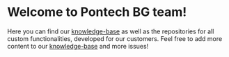 # Welcome to Pontech BG team!

Here you can find our [knowledge-base](https://github.com/PontechBG/knowledge-base) as well as the repositories for all custom functionalities, developed for our customers. Feel free to add more content to our  [knowledge-base](https://github.com/PontechBG/knowledge-base) and more issues!
